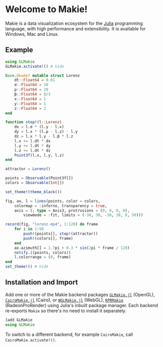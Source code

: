 # Welcome to Makie!

Makie is a data visualization ecosystem for the [Julia](https://julialang.org/) programming language, with high performance and extensibility.
It is available for Windows, Mac and Linux.

## Example

```julia
using GLMakie
GLMakie.activate!() # hide

Base.@kwdef mutable struct Lorenz
    dt::Float64 = 0.01
    σ::Float64 = 10
    ρ::Float64 = 28
    β::Float64 = 8/3
    x::Float64 = 1
    y::Float64 = 1
    z::Float64 = 1
end

function step!(l::Lorenz)
    dx = l.σ * (l.y - l.x)
    dy = l.x * (l.ρ - l.z) - l.y
    dz = l.x * l.y - l.β * l.z
    l.x += l.dt * dx
    l.y += l.dt * dy
    l.z += l.dt * dz
    Point3f(l.x, l.y, l.z)
end

attractor = Lorenz()

points = Observable(Point3f[])
colors = Observable(Int[])

set_theme!(theme_black())

fig, ax, l = lines(points, color = colors,
    colormap = :inferno, transparency = true,
    axis = (; type = Axis3, protrusions = (0, 0, 0, 0),
        viewmode = :fit, limits = (-30, 30, -30, 30, 0, 50)))

record(fig, "lorenz.mp4", 1:120) do frame
    for i in 1:50
        push!(points[], step!(attractor))
        push!(colors[], frame)
    end
    ax.azimuth[] = 1.7pi + 0.3 * sin(2pi * frame / 120)
    notify.((points, colors))
    l.colorrange = (0, frame)
end
set_theme!() # hide
```

## Installation and Import

Add one or more of the Makie backend packages [`GLMakie.jl`](/documentation/backends/glmakie/) (OpenGL), [`CairoMakie.jl`](/documentation/backends/cairomakie/) (Cairo), or [`WGLMakie.jl`](/documentation/backends/wglmakie/) (WebGL), [`RPRMakie`](/documentation/backends/rprmakie/) (RadeonProRender) using Julia's inbuilt package manager. Each backend re-exports `Makie` so there's no need to install it separately.

```julia
]add GLMakie
using GLMakie
```

To switch to a different backend, for example `CairoMakie`, call `CairoMakie.activate!()`.
